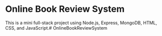 # Online Book Review System

This is a mini full-stack project using Node.js, Express, MongoDB, HTML, CSS, and JavaScript.# OnlineBookReviewSystem

